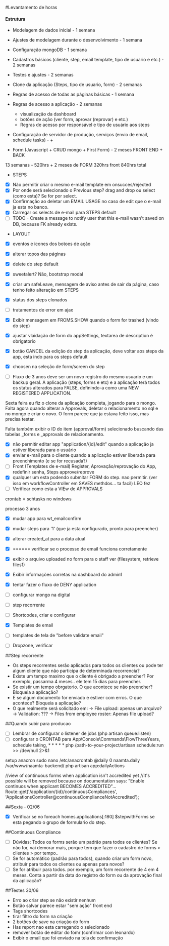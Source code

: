 #Levantamento de horas

#### Estrutura
- Modelagem de dados inicial                        - 1 semana
- Ajustes de modelagem durante o desenvolvimento    - 1 semana
- Configuração mongoDB                              - 1 semana
- Cadastros básicos (cliente, step, email template, tipo de usuario e etc.) - 2 semanas
- Testes e ajustes                                  - 2 semanas

- Clone da aplicação (Steps, tipo de usuario, form) - 2 semanas
- Regras de acesso de todas as páginas básicas      - 1 semana
    
- Regras de acesso a aplicação - 2 semanas
    - visualização da dashboard
    - botões de ação (ver form, aprovar (reprovar) e etc.)
    - Regras de acesso por responsável e tipo de usuário aos steps

- Configuração de servidor de produção, serviços (envio de email, schedule tasks) - +

- Form (Javascript + CRUD mongo + First Form)       - 2 meses FRONT END + BACK

13 semanas - 520hrs + 2 meses de FORM 320hrs front
840hrs total

- STEPS

-[x] Não permitir criar o mesmo e-mail template em onsucces/rejected
-[x] Por onde será selecionado o Previous step? drag and drop ou select (como esta)? Se for por select.
-[x] Confirmação ao deletar um EMAIL USAGE no caso de edit que o e-mail ja esta no banco.
-[x] Carregar os selects de e-mail para STEPS default
-[ ] TODO - Create a message to notify user that this e-mail wasn't saved on DB, because FK already exists.

- LAYOUT
-[x] eventos e icones dos botoes de ação
-[x] alterar topos das páginas
-[x] delete do step default
-[x] sweetalert? Não, bootstrap modal
-[x] criar um safeLeave, mensagem de aviso antes de sair da página, caso tenho feito alteração em STEPS
-[x] status dos steps clonados
-[ ] tratamentos de error em ajax

-[x] Exibir mensagem em FROMS.SHOW quando o form for trashed (vindo do step)
-[x] ajustar vlaidação de form do appSettings, textarea de description é obrigatorio
-[x] botão CANCEL da edição do step da aplicação, deve voltar aos steps da app, esta indo para os steps default
-[x] choosen na seleção de form/screen do step

-[ ] Fluxo de 3 anos deve ser um novo registro do mesmo usuario e um backup geral. A aplicação (steps, forms e etc)
e a aplicação terá todos os status alterados para FALSE, definindo-a como uma NEW REGISTERED APPLICATION.

Sexta feira eu fiz o clone da aplicação completa, jogando para o mongo. Falta agora quando alterar a Approvals,
deletar o relacionamento no sql e no mongo e criar o novo. O form parece que ja estava feito isso, mas precisa testar.

Falta também exibir o ID do item (approval/form) selecionado buscando das tabelas _forms e _approvals de relacionamento.

-[x] não permitir editar app "application/{id}/edit" quando a aplicação ja estiver liberada para o usuário
-[x] enviar e-mail para o cliente quando a aplicação estiver liberada para preenchimento (e se for recusada?)
-[ ] Front (Templates de e-mail) Register, Aprovação/reprovação do App, redefinir senha, Steps approve/reprove
-[x] qualquer um esta podendo submitar FORM do step. nao permitir. (ver isso em workflowController em SAVES methdos... ta facil) LEO fez
-[ ] Verificar como esta a VIEw de APPROVALS

crontab = schtasks no windows

processo 3 anos

-[x] mudar app para wt_emailconfirm
-[x] mudar steps para '1' (que ja esta configurado, pronto para preencher)
-[x] alterar created_at para a data atual
-[x] ====== verificar se o processo de email funciona corretamente


-[x] exibir o arquivo uploaded no form para o staff ver (filesystem, retrieve files1)
-[x] Exibir informações corretas na dashboard do admin1
-[x] tentar fazer o fluxo de DENY application
-[ ] configurar mongo na digital
-[ ] step recorrente
-[ ] Shortcodes, criar e configurar
-[x] Templates de email
-[ ] templates de tela de "before validate email"
-[ ] Dropzone, verificar

##Step recorrente
- Os steps recorrentes serão aplicados para todos os clientes ou pode ter algum cliente que não participa de determinada recorrencia?
- Existe um tempo maximo que o cliente é obrigado a preencher? Por exemplo, passarma 4 meses.. ele tem 15 dias para preencher.
- Se existir um tempo obrgatorio. O que acontece se não preencher? Bloqueia a aplicação?
- E se algum documento for enviado e estiver com erros. O que acontece? Bloqueia a aplicação?
- O que realmente será solicitado em:
 -> File upload: apenas um arquivo?
 -> Validation: ???
 -> Files from employee roster: Apenas file upload?

##Quando subir para producao
-[ ] Lembrar de configurar o listener de jobs (php artisan queue:listen)
-[ ] configurar o CRONTAB para App\Console\Commands\FlowThreeYears, schedule taking, * * * * * php /path-to-your-project/artisan schedule:run >> /dev/null 2>&1

setup anacron
sudo nano /etc/anacrontab
@daily          0       naamta.daily    /var/www/naamta-backend/ php artisan app:dailyActions

//view of continuous forms when application isn't accredited yet
    //It's possible will be removed because on documentation says: "Enable continuos when applicant BECOMES ACCREDITED"...
    Route::get('/application/{id}/continuousCompliances', 'ApplicationsController@continuousComplianceNotAccredited');

##Sexta - 02/06
-[x] Verificar se no foreach homes.applications[:180] $stepwithForms se esta pegando o grupo de formulario do step.

##Continuous Compliance
-[ ] Dúvidas: Todos os forms serão um padrão para todos os clientes? Se não for, vai demorar mais, porque tem que fazer o
cadastro de forms > clientes > por tempo..
-[ ] Se for automático (padrão para todos), quando criar um form novo, atribuir para todos os clientes ou apenas para novos?
-[ ] Se for atribuir para todos. por exemplo, um form recorrente de 4 em 4 meses. Conta a partir da data do registro do form ou da aprovação final da aplicação?

##Testes 30/06
- Erro ao criar step se não existir nenhum
- Botão salvar parece estar "sem ação" front end
- Tags shortcodes
- tirar filtro do form na criação
- 2 botões de save na criação do form
- Has report nao esta carregando o selecionado
- remover botão de editar do fomr (confirmar com leonardo)
- Exibir o email que foi enviado na tela de confirmação